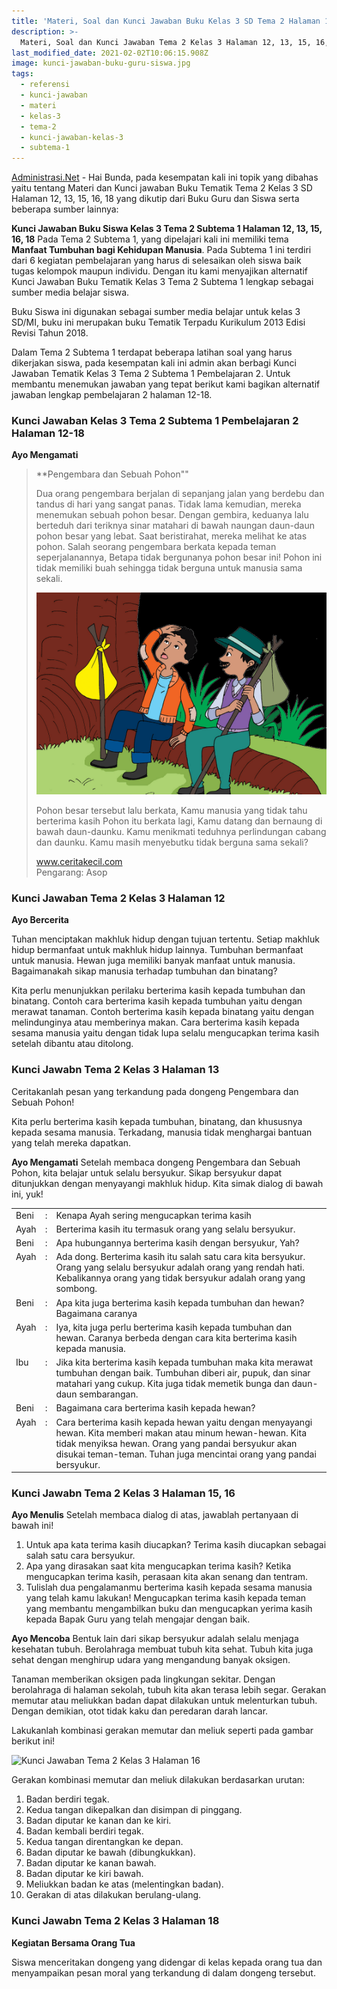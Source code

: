 ```yaml
---
title: 'Materi, Soal dan Kunci Jawaban Buku Kelas 3 SD Tema 2 Halaman 12 sd 18'
description: >-
  Materi, Soal dan Kunci Jawaban Tema 2 Kelas 3 Halaman 12, 13, 15, 16, 18 Buku Tematik Kurikulum 2013 Subtema 1 Pembelajaran 2.
last_modified_date: 2021-02-02T10:06:15.908Z
image: kunci-jawaban-buku-guru-siswa.jpg
tags:
  - referensi
  - kunci-jawaban
  - materi
  - kelas-3
  - tema-2
  - kunci-jawaban-kelas-3
  - subtema-1
---
```


[Administrasi.Net](https://administrasi.net "Administrasi.Net") - Hai Bunda, pada kesempatan kali ini topik yang dibahas yaitu tentang Materi dan Kunci jawaban Buku Tematik Tema 2 Kelas 3 SD Halaman 12, 13, 15, 16, 18 yang dikutip dari Buku Guru dan Siswa serta beberapa sumber lainnya:

**Kunci Jawaban Buku Siswa Kelas 3 Tema 2 Subtema 1 Halaman 12, 13, 15, 16, 18** Pada Tema 2 Subtema 1, yang dipelajari kali ini memiliki tema **Manfaat Tumbuhan bagi Kehidupan Manusia**. Pada Subtema 1 ini terdiri dari 6 kegiatan pembelajaran yang harus di selesaikan oleh siswa baik tugas kelompok maupun individu. Dengan itu kami menyajikan alternatif Kunci Jawaban Buku Tematik Kelas 3 Tema 2 Subtema 1 lengkap sebagai sumber media belajar siswa.

Buku Siswa ini digunakan sebagai sumber media belajar  untuk kelas 3 SD/MI, buku ini merupakan buku Tematik Terpadu Kurikulum 2013 Edisi Revisi Tahun 2018.

Dalam Tema 2 Subtema 1 terdapat beberapa latihan soal yang harus dikerjakan siswa, pada kesempatan kali ini admin akan berbagi Kunci Jawaban Tematik Kelas 3 Tema 2 Subtema 1 Pembelajaran 2. Untuk membantu menemukan jawaban yang tepat berikut kami bagikan alternatif jawaban lengkap pembelajaran 2 halaman 12-18.

### Kunci Jawaban Kelas 3 Tema 2 Subtema 1 Pembelajaran 2 Halaman 12-18

**Ayo Mengamati**

> **Pengembara dan Sebuah Pohon""
> 
> Dua orang pengembara berjalan di sepanjang jalan yang berdebu dan tandus di hari yang sangat panas. Tidak lama kemudian, mereka menemukan sebuah pohon besar. Dengan gembira, keduanya lalu berteduh dari teriknya sinar matahari di bawah naungan daun-daun pohon besar yang lebat. Saat beristirahat, mereka melihat ke atas pohon. Salah seorang pengembara berkata kepada teman seperjalanannya, Betapa tidak bergunanya pohon besar ini! Pohon ini tidak memiliki buah sehingga tidak berguna untuk manusia sama sekali.
> 
> ![pengembara dan sebuah pohon](/img/pengembara.png "pengembara dan sebuah pohon")
> 
> Pohon besar tersebut lalu berkata, Kamu manusia yang tidak tahu berterima kasih Pohon itu berkata lagi, Kamu datang dan bernaung di bawah daun-daunku. Kamu menikmati teduhnya perlindungan cabang dan daunku. Kamu masih menyebutku tidak berguna sama sekali?
> 
> <span>www.ceritakecil.com<br/>Pengarang: Asop</span>

### Kunci Jawaban Tema 2 Kelas 3 Halaman 12

**Ayo Bercerita**

Tuhan menciptakan makhluk hidup dengan tujuan tertentu. Setiap makhluk hidup bermanfaat untuk makhluk hidup lainnya. Tumbuhan bermanfaat untuk manusia. Hewan juga memiliki banyak manfaat untuk manusia. Bagaimanakah sikap manusia terhadap tumbuhan dan binatang?

Kita perlu menunjukkan perilaku berterima kasih kepada tumbuhan dan binatang. Contoh cara berterima kasih kepada tumbuhan yaitu dengan merawat tanaman. Contoh berterima kasih kepada binatang yaitu dengan melindunginya atau memberinya makan. Cara berterima kasih kepada sesama manusia yaitu dengan tidak lupa selalu mengucapkan terima kasih setelah dibantu atau ditolong.

### Kunci Jawabn Tema 2 Kelas 3 Halaman 13

Ceritakanlah pesan yang terkandung pada dongeng Pengembara dan Sebuah Pohon!

Kita perlu berterima kasih kepada tumbuhan, binatang, dan khususnya kepada sesama manusia. Terkadang, manusia tidak menghargai bantuan yang telah mereka dapatkan.

**Ayo Mengamati**
Setelah membaca dongeng Pengembara dan Sebuah Pohon, kita belajar untuk selalu bersyukur. Sikap bersyukur dapat ditunjukkan dengan menyayangi makhluk hidup. Kita simak dialog di bawah ini, yuk!

<table><tbody>
<tr> <td width="7%">Beni</td><td width="2%">:</td><td>Kenapa Ayah sering mengucapkan terima kasih</td></tr>
<tr valign="top"> <td>Ayah</td><td>:</td><td>Berterima kasih itu termasuk orang yang selalu bersyukur.</td></tr>
<tr valign="top"> <td>Beni</td><td>:</td><td>Apa hubungannya berterima kasih dengan bersyukur, Yah?</td></tr>
<tr valign="top"> <td>Ayah</td><td>:</td><td>Ada dong. Berterima kasih itu salah satu cara kita bersyukur. Orang yang selalu bersyukur adalah orang yang rendah hati. Kebalikannya orang yang tidak bersyukur adalah orang yang sombong.</td></tr>
<tr valign="top"><td>Beni</td><td>:</td><td>Apa kita juga berterima kasih kepada tumbuhan dan hewan? Bagaimana caranya</td></tr>
<tr valign="top"> <td>Ayah</td><td>:</td><td>Iya, kita juga perlu berterima kasih kepada tumbuhan dan hewan. Caranya berbeda dengan cara kita berterima kasih kepada manusia.</td></tr>
<tr valign="top"> <td>Ibu</td><td>:</td><td>Jika kita berterima kasih kepada tumbuhan maka kita merawat tumbuhan dengan baik. Tumbuhan diberi air, pupuk, dan sinar matahari yang cukup. Kita juga tidak memetik bunga dan daun-daun sembarangan.</td></tr>
<tr valign="top"> <td>Beni</td><td>:</td><td>Bagaimana cara berterima kasih kepada hewan?</td></tr>
<tr valign="top"> <td>Ayah</td><td>:</td><td>Cara berterima kasih kepada hewan yaitu dengan menyayangi hewan. Kita memberi makan atau minum hewan-hewan. Kita tidak menyiksa hewan. Orang yang pandai bersyukur akan disukai teman-teman. Tuhan juga mencintai orang yang pandai bersyukur.</td></tr>
</tbody></table>

### Kunci Jawabn Tema 2 Kelas 3 Halaman 15, 16

**Ayo Menulis**
Setelah membaca dialog di atas, jawablah pertanyaan di bawah ini!

1. Untuk apa kata terima kasih diucapkan? Terima kasih diucapkan sebagai salah satu cara bersyukur.
2. Apa yang dirasakan saat kita mengucapkan terima kasih? Ketika mengucapkan terima kasih, perasaan kita akan senang dan tentram.
3. Tulislah dua pengalamanmu berterima kasih kepada sesama manusia yang telah kamu lakukan! Mengucapkan terima kasih kepada teman yang membantu mengambilkan buku dan mengucapkan yerima kasih kepada Bapak Guru yang telah mengajar dengan baik.

**Ayo Mencoba**
Bentuk lain dari sikap bersyukur adalah selalu menjaga kesehatan tubuh. Berolahraga membuat tubuh kita sehat. Tubuh kita juga sehat dengan menghirup udara yang mengandung banyak oksigen.

Tanaman memberikan oksigen pada lingkungan sekitar. Dengan berolahraga di halaman sekolah, tubuh kita akan terasa lebih segar. Gerakan memutar atau meliukkan badan dapat dilakukan untuk melenturkan tubuh. Dengan demikian, otot tidak kaku dan peredaran darah lancar.

Lakukanlah kombinasi gerakan memutar dan meliuk seperti pada gambar berikut ini!

<img alt="Kunci Jawaban Tema 2 Kelas 3 Halaman 16" data-original-height="693" data-original-width="644" height="640" src="https://1.bp.blogspot.com/-e18177iYyU0/Xuxwlhrr5cI/AAAAAAAAJaY/lk1rIeIxPOYOYI8HrlMwhrqadOhqhx2_QCLcBGAsYHQ/s640/Kunci%2BJawaban%2BTema%2B2%2BKelas%2B3%2BHalaman%2B16.jpg" title="Kunci-Jawaban-Tema-2-Kelas-3-Hal-16" width="594" />

Gerakan kombinasi memutar dan meliuk dilakukan berdasarkan urutan:

1. Badan berdiri tegak.
2. Kedua tangan dikepalkan dan disimpan di pinggang.
3. Badan diputar ke kanan dan ke kiri.
4. Badan kembali berdiri tegak.
5. Kedua tangan direntangkan ke depan.
6. Badan diputar ke bawah (dibungkukkan).
7. Badan diputar ke kanan bawah.
8. Badan diputar ke kiri bawah.
9. Meliukkan badan ke atas (melentingkan badan).
10. Gerakan di atas dilakukan berulang-ulang.

### Kunci Jawabn Tema 2 Kelas 3 Halaman 18

**Kegiatan Bersama Orang Tua**

Siswa menceritakan dongeng yang didengar di kelas kepada orang tua dan menyampaikan pesan moral yang terkandung di dalam dongeng tersebut.